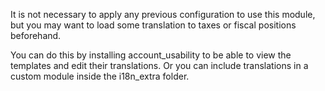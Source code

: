 It is not necessary to apply any previous configuration to use this module, but you may want to load some translation to taxes or fiscal positions beforehand.

You can do this by installing account_usability to be able to view the templates and edit their translations. Or you can include translations in a custom module inside the i18n_extra folder.
